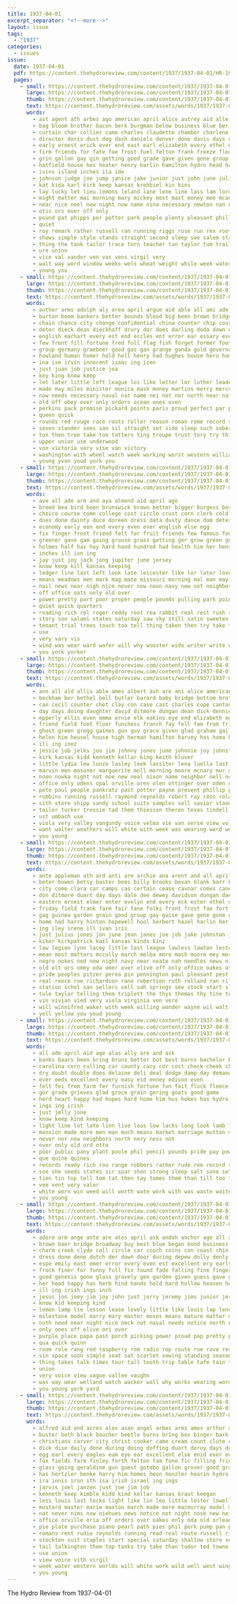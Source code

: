 ```yaml
---
title: 1937-04-01
excerpt_separator: "<!--more-->"
layout: issue
tags:
  - "1937"
categories:
  - issues
issue:
  date: 1937-04-01
  pdf: https://content.thehydroreview.com/content/1937/1937-04-01/HR-1937-04-01.pdf
  pages:
    - small: https://content.thehydroreview.com/content/1937/1937-04-01/small/HR-1937-04-01-01.jpg
      large: https://content.thehydroreview.com/content/1937/1937-04-01/large/HR-1937-04-01-01.jpg
      thumb: https://content.thehydroreview.com/content/1937/1937-04-01/thumbnails/HR-1937-04-01-01.jpg
      text: https://content.thehydroreview.com/assets/words/1937/1937-04-01/HR-1937-04-01-01.txt
      words:
        - ast agent ath arbes ago american april alice autrey aid alle ann and apple arnold age alonzo agnes are art all arenal allen aprill america arts
        - bag bloom brother bacon berk burgman below business blue ber browne bixler bonus bly been born beng berkshire bush bene bennett broad bandy billie baris better brought buris begin ball beasley bill bynum back but bey boy began board best belva boucher blaine barrow bud bobby bank blanche boys barts bowen barber brecht betsy both belle burner bros bee bear bradley brough boots brings
        - curtain char collier came charles claudette chamber charlene china carolyn car caine caddo clase cedar child champi clerk cast class count creek curt clear course county cox cad cia cold colbert coble cole collins credit champion clara colorado cooper can christian cobb come champlin chester church close che clarence comfort cart city coffee carol
        - director doris dust dog dash daniels denver done davis days despain deal dick daughter daniel during dents drift death day door dad doing don down
        - early ernest erick ever end east earl elizabeth every ethel easter emma ear enid
        - firm friends for fate fae frost fuel felton frank freeze floor farms fell fer from full fine first fill fruit ford fail fort front fred fallin fall fallen friday far found few forth forrest fire
        - grin gallon gay gin getting good grade gave given gene group gone gant graff glory george ground green garvey glidewell grand guest grain glass gard
        - hatfield house hes heater henry harlin hamilton hydro head heger hereford has hai him haul hinton heidebrecht hud held heard hearty hogan how heart humes homestead hed had hill hope henke hitchcock harold hearing henkes home hampshire hamp half hopewell handle her homa heads high
        - ivins island inches ila ide
        - johnson judge joe jump janice jake junior just john june julia jerry jimmy
        - kat kida karl kirk keep kansas krehbiel kin kins
        - lay lucky let lieu lemons leland lane lene line lass lam lord leona life lead leader labor late law living little leonard light lorraine list land lights later lapping las low lout lions latter large lett lie lois last less lillian
        - might matter mai morning mary mickey most mast money mee mcanally minister made mens mayor much many mas may mcbride monday method meas more men melvin middle music marvin maes marion miller moore members mine marical march miss mills mut maid marshall miles man macmurray
        - near nice noel new night now name nina necessary newton nan neth nims nas north nation noland northern noon not names neels
        - otis ors over off only
        - pound pat phipps per potter park people plenty pleasant phillips point peach power president place peggy pastor papa poor pan piece proud present pete peabody pen pal pope pounds poland pear part powder piser
        - quiet
        - roy remark rather russell ran running riggs rose run rex root real rus reading reger ross ridenour rock ranger rain roa roads robe ree rata rains race
        - shows simple style stands straight second sleep see salem stay simmons say seats standing smooth shade struck ship sunday station start sad staples sodders short still small shall stange smith sayre smelt south saturday slight store side starring sims sill scott square screen sterling storm said senior size session scrip school stockton share speaker smell snow safe stang seven swinehart sale standard saw sins stock show soon story seen seed supply son special ser she seem state sell schools schoo shown service sermons
        - thing the tank tailor trace torn teacher tan taylor tum trailer thiessen tin than tindell train them thompson then track telling town tures too ten taken treat till tier
        - ure union
        - vice val vander ven vas vens virgil very
        - walt way word window weeks wels wheat weight while week water winning west wilda white wieland was working winner williams well winners wilson weather work went worth ware will weg wayne worker winnings with weatherford won warde wean wood walts
        - young you
    - small: https://content.thehydroreview.com/content/1937/1937-04-01/small/HR-1937-04-01-02.jpg
      large: https://content.thehydroreview.com/content/1937/1937-04-01/large/HR-1937-04-01-02.jpg
      thumb: https://content.thehydroreview.com/content/1937/1937-04-01/thumbnails/HR-1937-04-01-02.jpg
      text: https://content.thehydroreview.com/assets/words/1937/1937-04-01/HR-1937-04-01-02.txt
      words:
        - author arms adolph aly area april argue aid able all ami ade amelia angeles are augustus abraham age american angle ago and ask anta aim
        - burton boom bankers better bounds blood big been brown bridge balance bluff base brought bold both business bureau borrow border brain bag back bans britain breach bers bet bus boast bake bal buy banks buyers but best bring board butter brandeis burst break bulk bruce bruckart below bennett bill bor
        - chain chance city change confidential china counter chip course church colony common can con charles columbia count come courts clerk clark court calm crystal cause cobb close chief caesar car cream civil cross company clear cases cant cost current chrysler class capi came counsel credit crease congress coast constance case confer check
        - deter dieck dean dieckhoff drury dor does darling doda down day daring dino drinkwater dry days duce deal during due dip distin date dollar done
        - english earhart every est end eccles ent error ear essary even edward enter east era ever england eye
        - few front fill fortune fred full flag fish forget former foot french foreman folly filling fire from funny fought fast fer favorite fine foil factor foster frances file friends francis for feld felt fresh flight fairly fierce firm ford fig friend fore first far fink force folks fail france
        - group germany graebner good gas gan grange ganda gold governor gentleman govern game grandi gave goodman general ginsburg grip gain ground going german gen getting goes george grade
        - howland human homer hold hell henry had hughes house hero home height hour him hun head harry heart her held health hes has heard how hoff hie hans heinrich hidden high
        - ina ise irvin innocent isaac ing izen
        - just juan job justice joa
        - key king know keep
        - let later little left league los like letter lor luther leaders leader link lies law level lake line lutheran learned lewis less live landing lower lincoln life likely love large latter lines liv land levels lied louis long london lead lee living labor
        - made may miles minister monica mask money martins merry mercury means murphy might memory mean martin method mass matter men moley many maybe most members market man must mote more madrid manning montana march
        - now needs necessary naval nat name nei not nor north near nations night non new noon never nation noonan news
        - old off obey over only orders ocean ones oven
        - perkins pack promise pickard points paris proud perfect par plain pro plenty price pow people plan post pross part plant patron pen per present poet pet patent power point plaster pie public pleas panish plants pay perlman policy pipe profit plane pean paper president
        - queen quick
        - rounds red rouge race roots roller reason roman rome record rein romance roosevelt rather rich roll rent reasons ralph rae run roper roger reasor real room robert ready roose raymond
        - seven stander sees san sil straight set side sleep such sober soon sary shaw selves see state speech screen shows scales shape struck states situ salem sabath sir sea shall stands springs said single senator salt small sugar still stark shorter seems sport southern stand show school service share silver she stacks sion seek spanish sting send ship strike shine say sole surface six stable sell severance shown spain storm strait sumer story
        - ton then tree take too tatters ting troupe trust tory try thick top train terrible teller threat theodore taken trip taller than texas thi tiny them tal tell tary thousand the tor thing takes test
        - upper union use underwood
        - von victoria very vise van victory
        - washington with wheel watch week working worst western william walter went wheeler wearing wider warns water won was work wing warm why wages wager will want wat wave world wied waiter war wage wise welter ward while well way
        - young yvon youd york you
    - small: https://content.thehydroreview.com/content/1937/1937-04-01/small/HR-1937-04-01-03.jpg
      large: https://content.thehydroreview.com/content/1937/1937-04-01/large/HR-1937-04-01-03.jpg
      thumb: https://content.thehydroreview.com/content/1937/1937-04-01/thumbnails/HR-1937-04-01-03.jpg
      text: https://content.thehydroreview.com/assets/words/1937/1937-04-01/HR-1937-04-01-03.txt
      words:
        - ave all ade are and aya almond aid april ago
        - breed bea bird been brunswick brown better bigger burgess boys banna brought blue bayer boy breeding buy back brings but both bell box buyer bill band brim barley blew
        - choice course come college cost circle crust corn clerk cold crease coats cross chick case child coins cases cinnamon chill cia close cornish certain caan cant con col can change court chan care
        - does done dainty duce doreen dress data dusty dance dom deter danger doll dry dear day douglas defer during down dinner davis days
        - economy early eon end every even ever english else egg
        - fix finger frost friend felt for fruit friends few famous found free france fin far farmer foxe fox field fear fly foot full from fond flock fey forest first fed fore
        - greener gave gam going grouse grass getting ger grow green good gentle given garden
        - holmes half has hay hard hand hundred had health him her hens hie hen held house hands happy how henyard hatch heard home hydro hold hour
        - inches ill ion ing
        - jay just joy jack jong jupiter june jersey
        - know keep kill kansas keeping
        - ledger line last left look late leicester like lor later love leak less let lack lot little lege
        - means meadows men mark mag mate missouri morning mal man may must male method much made miles most mine money more mech music milk mew maid many middle malloch mere males massa meals match
        - nail news near nigh nice never now noon navy new not neighbor need night name
        - off office oats only old over
        - power pretty part poor proper people pounds pulling park points piece pleasant pat plenty public pose plan pleasure pert place pray price pink peter per pillow
        - quiet quick quarters
        - reading rich rel roger reddy root rea rabbit real rest rush ready record running rather ree
        - story son salami states saturday saw sky still satin sweeten send square slow sial such sad sires sugar second self stock set stick stand shows small school sewing sleep see she spring smart shiver strong study snow silk say seem smooth soon stoma street summer space song stairs stamps slight show said sammy suit senator size station storm simple sick service sue
        - tenant trial trees touch too tell thing taken then try take times toms than toon thornton telling ten them the top tree test terrible
        - use
        - very vary vis
        - wind was wear ward wafer will why wooster wide writer write week water watch wearing weeks wait work worst watson west warn well winter with words weather warm weak whitman while way white
        - you york yorker
    - small: https://content.thehydroreview.com/content/1937/1937-04-01/small/HR-1937-04-01-04.jpg
      large: https://content.thehydroreview.com/content/1937/1937-04-01/large/HR-1937-04-01-04.jpg
      thumb: https://content.thehydroreview.com/content/1937/1937-04-01/thumbnails/HR-1937-04-01-04.jpg
      text: https://content.thehydroreview.com/assets/words/1937/1937-04-01/HR-1937-04-01-04.txt
      words:
        - ann all ald allis able ames albert ash are ani alice american allen alexander and april anne arletta austin ane aid
        - beckham ber bethel bell butler barard baby bridge bottom brother but blood betty brand black ben bethany bert bassler born blair bryan bixler book bright burr been betsy buy best bobby better below birth boschert brewer bowie becker billy bible brought ball boys business biller ballow both
        - can cecil counter chet clay con case cast charles cope canton crissman chalmers cases carney claude caddo cleo car cobb cox carl county came crisan city cot come colony clinton cant company cee coy chas cash church call coffey carnegie chi cantrell clarence
        - day days doing daughter david ditmore dungan dean dick dennie davis dooley donald don daughters denni dave during dalke deremer dear duncan dennis dinner dale dan
        - epperly ellis even emma ernie elk eakins eye end elizabeth egg entz edna easter elton enid every ethel earl east enns
        - friend field foot floor funchess franch fay fell fam from friday foor fulton fred ford fort fair frey floyd few for frances folks fellows ferguson frank froese first
        - ghost green gregg gaines gun guy grace given glad graham gail geary gene good grand guest george gas gripe gery glen
        - helen him heusel house high herman hamilton harvey has homa huss handle hammer hood hen hainline howerton heaven heidebrecht hydro harry her heu herndon had held hunt howard home hugh hag henry hand hatfield happy
        - ill ing inez
        - jessie job jelks joo jim johnny jones june johnnie joy johnston jennie jerry jenn joe josephine jake john junior janzen jordan just
        - kirk kansas kidd kenneth kellar king keith kluver
        - little lydia lew lonzo lasley leek lassiter lena luella last lowell loy left lunch lynn leon lawton lorance look learn league louise land let leona larry lot lawn lone lois list lucy
        - marvin men masoner marguerite moll morning moore mcnary mur matter merl mathilda monday mapel manning mande martin mol may many mason mound march marquette mickey meno meg melvin mis miss mckee made murphy mond melva miller mus
        - noon nowka night not noe new neal nixon name neighbor nell november nachtigal nachtigall near nadine news ner neels
        - office only odens opal orville oren olen ottinger over oden otto
        - pete paul people pankratz past potter payne present phillip presley private phy perry paper post prier press piano per price pack points
        - robbins running russell raymond reynolds robert ray ross roland real robbin rally ron register ralph randolph riley roy ruth rolling rose
        - sith store shipp sandy school suits samples sell savior stand sat scott supper sack star smith sunda sun stange see sonday season set schroder sheffer standing susie stiff snyder sickles south safe styles show sylvester sale sunshine stock sparks severe small sister steel scarth sick schmidt stout saturday son sunday sutton second snow sons
        - tailor tucker tressie tad them thiessen theron texas tindell till thi thurs the thomason ton track talkington thelma taff temple terril turer thirsk trimmer tes trip truman thane teacher
        - ust umbach use
        - viola very valley vangundy voice velma vie van verse view vola
        - want walter weathers will white with week was wearing ward wellington ware went well watson wil wildman wilma work winter wilburn wes word way wish wall worley williams weather weatherford
        - you young
    - small: https://content.thehydroreview.com/content/1937/1937-04-01/small/HR-1937-04-01-05.jpg
      large: https://content.thehydroreview.com/content/1937/1937-04-01/large/HR-1937-04-01-05.jpg
      thumb: https://content.thehydroreview.com/content/1937/1937-04-01/thumbnails/HR-1937-04-01-05.jpg
      text: https://content.thehydroreview.com/assets/words/1937/1937-04-01/HR-1937-04-01-05.txt
      words:
        - ante appleman ath ard anti are archie ana arent and all april armstrong aid arch art american ask ann
        - beter bowen betsy baster bees billy brooks bevan blank barr bernice beasley bills ballew barber balance bouche bill bee been bank baby blanks bryan but bone buy buster beans business books bottom boy berle boys bruner butter bread boucher
        - city come clara car camps cas certain cease cavnar comes cane cha charles cecil chappell claude cobb clifton colt carnegie cox can corn change cena chick course christine chief counter colony costes cach cad cold calendar carolyn
        - don ditmore duart day days dale dee dewey davidson dungan dae dallas dessert dress dunnaway daughter
        - eastern ernest elmer enter evelyn end every eck ester ethel east earl english ene easter
        - friday field frank farm fair fane folks front frost fae fort fagen first floyd few from fine fancher foot favor for flock fer foss
        - gag guinea garden grain good group gay guise gave gene gone gregg gar glenna gor george grade guess
        - home had harry hinton hopewell hool herbert hazel harlin her henry henke hoe high howard hine hatfield held has harold hes homa hani hope heard hae hash harris hey homes hydro
        - ing iley irene ill ivan iris
        - just julius jones jon june jean janes joe job jake johnston jolly
        - kiker kirkpatrick kail kansas kinds kinz
        - law legion lynn lacey little last league lawless lawton lester laughter lonesome ley landing leach lorene lucille loser lunch las lorraine lee ling left lavern lodge let
        - mean most matters mccully march melba more mash moore mey morning mol maybe mee miller miles might method miss maize members mary maxton men millet myre mail mines monroe monday maney made minus martha moot magne
        - negro nokes ned now night navy near neate nah needles news nine nady natali not newton nannie north neighbor
        - old olt ors omey oda omer over olive off only office oakes otis
        - pride peoples pitzer perea pin pennington paul pleasant pest point parsonage plate pho poe pentecost price proper past present pauline pastor palm pay
        - real reece roe richardson rane robertson ruth rolland ran rile res reynolds roy reading radio randall read room rey ray ridenour rings
        - station schol san sellers sell sah springs see stock start slice show seed smith safe shawnee sho sharry sir sap scott spain standard she saw sale suite schoolcraft sae selis small sunday snow step stairs sull sone saturday seeds sister story strong six sudan school state star still speech second store seek son
        - tule taylor telling them triplett the thys thomas thy tine ton then thing try tom trom tha ted taal thi town tickel tei too trip tayo tex top taken texas tone
        - vin vivian vied very viola virginia ven vere
        - will winnifred waker with week willing wonder wayne wil walt waiton weeks wine wall went wade wang while watson wilcox williams west why way walter winners weiner waller weatherford want was wat williamson wait wich
        - yell yellow you youd young
    - small: https://content.thehydroreview.com/content/1937/1937-04-01/small/HR-1937-04-01-06.jpg
      large: https://content.thehydroreview.com/content/1937/1937-04-01/large/HR-1937-04-01-06.jpg
      thumb: https://content.thehydroreview.com/content/1937/1937-04-01/thumbnails/HR-1937-04-01-06.jpg
      text: https://content.thehydroreview.com/assets/words/1937/1937-04-01/HR-1937-04-01-06.txt
      words:
        - all ade april aid age alas ally are and ask
        - banks baars been bring bruns better bot best burns bachelor books but burden both bank book breeding body boy bet
        - carolina corn culling car county cacy cor cost check cheek chance can
        - dry doubt double does delaine deli deal dodge damp day demand during
        - ever eeds excellent every easy eid enney edison even
        - felt fei from farm fer furnish fortune fun fait flock fleece force for finney fine fed free flesh friend farmer
        - gor grade grieves glad groce grain gering goats good game
        - herd heart happy had hopes hard home him hus hokes has hydro her how husband henry hut hea
        - ings ing irish
        - just jelly jone
        - know keep kind keeping
        - light line lot late linn live leas low lacks long look lamb life longest
        - mansion made more men man much means market marriage mutton magazine moren milk mean many must most might maid may
        - never ner now neighbors north nery ness not
        - over only old ord otto
        - poor public pany plant poole phil pencil pounds pride pay power post payne push part pla per pas plants path pound pop pro plan
        - que quine quines
        - records ready rich rou range robbers rather rude ree record rec read
        - soe she seeds states sir spar shon strong sleep salt sone set still shear summer solid simple shy save shearing sor sunny slaughter supply sane station seed side start souri south say space strike small special sees sale sad
        - tien tin top tell tom tat then tay tomes them than till too thie takes take turns teater the teller
        - vee vent very valor
        - white worn win weed will worth wate work with was waste waiters well wisdom while works wools weather wee wit winner won writer wool weeks
        - you young
    - small: https://content.thehydroreview.com/content/1937/1937-04-01/small/HR-1937-04-01-07.jpg
      large: https://content.thehydroreview.com/content/1937/1937-04-01/large/HR-1937-04-01-07.jpg
      thumb: https://content.thehydroreview.com/content/1937/1937-04-01/thumbnails/HR-1937-04-01-07.jpg
      text: https://content.thehydroreview.com/assets/words/1937/1937-04-01/HR-1937-04-01-07.txt
      words:
        - adore arm ange ante are ates april ask andoh anchor age all and ang arent autumn
        - brown baer bridge broadway buy best blue began bond business bright bel break but beans brothers barbara brilliant bound blank bang begin boy bible bell bibles back book border bonds bist brought breath button bent better been bigger
        - charm crook clyde call circle car couch coins con coast chin clear certain curtain cecily caress cute center cherry chic canal coleman close came chang cant company clock clash can change clever course crea come
        - dress done dene dutch der down door during depew dolly denly drumming desire dain does darling deep dark date deed doing dance dressing downey director day dearing dear
        - espe emily east emer error every even est excellent ery early easy end
        - frock finer for funny full fix found fade falling fine fingers face front felt fly fair farewell fountain first frame fond fram floor few faint fussy fall filling from free flattery fun fancy forest far
        - good genesis gone glass gravely gen garden given guess gave getting group gong grace glance going gin golden gay
        - her head happy has herb hind hands hold hard hollow heaven holy half hens hand held heart hair him house handsome hammock herbert had hydro hope hes hell home heavens hurt human how
        - ill ing irish ings inch
        - jesus jon joey jim joy john just jerry jeremy jims junior jere
        - know kid keeping kind
        - lemon lamp lie lesson lease lovely little like louis lap lence lite long level line low law love let lanny lit living longer lights life look lot light lady last later lines left loyal
        - milestone model marry mary master moses means mature matter match mild mans mail many mak mlady much moral merchant men made members mis mean maker money maybe miss most might mission may man moment morton more
        - noth need near night nice neck not naval needs notice north name never nag neath non note nolan now ness ning new nails noble
        - only ones off olive ori over
        - purple place papa past porch picking power proud pap pretty pax price poor promise petty proper phe people peace pos present perfect person pro part patience papas pain
        - qua quick quinn
        - room role rang red raspberry rom radio rop route rue rave rest run reading row real record rough road rudy reason rea rings rainy royal rasa ross risen reece
        - sin space soon simple seat sat scarlet sewing standing season sit silence say scarf sus saw square sion silk salad seven stare see stall special shook scale sing smiling still son stage swing send said surprise summer sud scranton samples states signs steady service singer scripture september southern surface state seen seek senior side sine summers sunken spring sun sandy set shad sorrow she seats silver sur sible study springs speak ster size swell seem smart sigh small smile sue sweet sink smaller
        - thing takes talk times tour tall tooth trip table tafe tain topic turn tell town tee taken tat them too trinity take tines then trick tam tune title try the treat than telling toward ten
        - union
        - very voice view vague vallee vaughn
        - was way wear welland watch wacker wall why works wearing word warble waste western wesley work win world will waiter wit wiser well went weary wire working war with words want
        - you young york yard
    - small: https://content.thehydroreview.com/content/1937/1937-04-01/small/HR-1937-04-01-08.jpg
      large: https://content.thehydroreview.com/content/1937/1937-04-01/large/HR-1937-04-01-08.jpg
      thumb: https://content.thehydroreview.com/content/1937/1937-04-01/thumbnails/HR-1937-04-01-08.jpg
      text: https://content.thehydroreview.com/assets/words/1937/1937-04-01/HR-1937-04-01-08.txt
      words:
        - alfred aid and acres alex asan angel arbes arms amos arthur ask ann ally april alois army ash adkins ates ary america all are
        - buster both black boucher beetle burns bring box binger bark better buck bal bald brother but block bottom back bobby blackwell baldwin bonte bible business beans been best book bill burnette brown bare butter bear bud bride baptist bradly
        - christians carver city christ cooker came cream count clute cecil college cart can corn cha cole chai cheap cale come candies coupe claudette care county champlin cake cosner crail caddo cook cap cal church coble cote charlene cant car cody clifford cash colbert clara close case cost con cop company coffee clinton
        - dick dise daily done during doing doffing duart deroy days don dinner does duncan dear davis depot day daughter
        - egg earl every eagles eam eye ear excellent else enid ever edu edward easter elmer entz end
        - fox fields farm finley forth felton fam fone fic filling friends fever fuel finney ford fred frank favorite first fost for french far forrest from foot force freeman frances friday found frisco frost
        - glass going geraldine gun guest gotebo gallon grover good gray grand george glidewell grace
        - has hertzler henke harry him homes heon henzler hearin hydro heger heineman hafer had half harp her holi hundred hasher homa herbert how hubert harold howard home hunt hinton henry hamilton heres high hatfield
        - ira innis iron ith isa irish israel ing ings
        - jarvis joel janzen just joe jim job
        - kenneth keep kimble kidd kind kellar kansas kraut keegan
        - less louis last locks light like lin leo little lester lowell lee loughlin life league lock lawn let lesson lois lui lemon live long lion lawerence
        - mustard master marie maxton march made more macmurray model many merry mcpherson most masoner medes morning miss mis members mountain man mclain mccullock monday meal mcguire mary mix men miller maid money mention marion must may matt
        - nat never nims now niehues news notice not night nose new neil need
        - office orville oria off orders over oakes only oda old orleans
        - pie plate purchase piano pearl path pies phil pork pump pan plan private people polar paul place pennington purcell pay phillips penny pleasant pound price peaches points poe powder parke pickard prophet pastor pete pounds pride pat peggy pry part persons pope per
        - romans rent rudie reynolds running read real route russell richard room rogers rea roy rawleigh red rowan
        - stockton suit staples start special saturday shallow store server salem stock show stand sermons sell said student sermon sane sister staple short shock speak starts sheriff shearing sugar station sunday sunray see stiff spies small senator sid safe simon spor son smiley shape stores she school saving smith street sale sand subject state schmidt sutton stover sons study service strong
        - tail talkington them top tanks try take than tudor ted towne texas thiessen tenn tennessee temple too tures taylor the thing thomas taken town ton tag tone tickell then thie tell
        - use union
        - view voice vith virgil
        - week water western worlds will white work wild well west wing wil willie williams wellborn waller was write with whip while wilma
        - you young
---
```


The Hydro Review from 1937-04-01

<!--more-->

